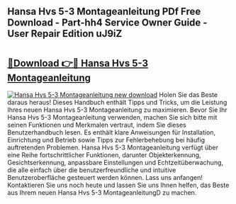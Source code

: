 ## Hansa Hvs 5-3 Montageanleitung PDf Free Download - Part-hh4 Service Owner Guide - User Repair Edition uJ9iZ

# <h2><a href="http://df8avj.blite.top/?on=Hansa+Hvs+5-3+Montageanleitung">🔗Download 👉🔴 Hansa Hvs 5-3 Montageanleitung</a></h2>

[![Hansa Hvs 5-3 Montageanleitung new download](https://i.imgur.com/lujVjoI.png)](http://df8avj.blite.top/?on=Hansa+Hvs+5-3+Montageanleitung)
Holen Sie das Beste daraus heraus! Dieses Handbuch enthält Tipps und Tricks, um die Leistung Ihres neuen Hansa Hvs 5-3 Montageanleitung zu maximieren. Bevor Sie Ihr Hansa Hvs 5-3 Montageanleitung verwenden, machen Sie sich bitte mit seinen Funktionen und Merkmalen vertraut, indem Sie dieses Benutzerhandbuch lesen. Es enthält klare Anweisungen für Installation, Einrichtung und Betrieb sowie Tipps zur Fehlerbehebung bei häufig auftretenden Problemen. Hansa Hvs 5-3 Montageanleitung verfügt über eine Reihe fortschrittlicher Funktionen, darunter Objekterkennung, Gesichtserkennung, anpassbare Einstellungen und Echtzeitüberwachung, die alle einfach über die benutzerfreundliche und intuitive Benutzeroberfläche gesteuert werden können. Lass uns anfangen! Kontaktieren Sie uns noch heute und lassen Sie uns Ihnen helfen, das Beste aus Ihrem neuen Hansa Hvs 5-3 MontageanleitungD zu machen.
